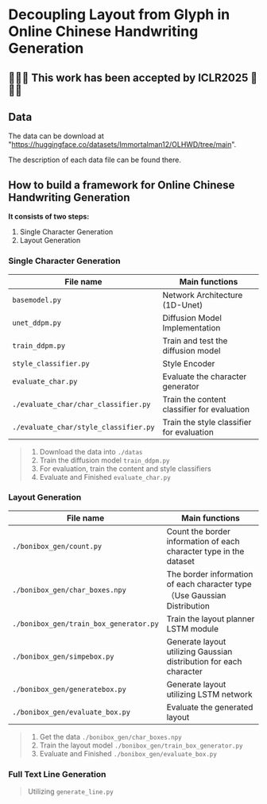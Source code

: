 # Decoupling Layout from Glyph in Online Chinese Handwriting Generation
## 🎉🎉🎉 This work has been accepted by ICLR2025 🎉🎉🎉
## Data
The data can be download at "https://huggingface.co/datasets/Immortalman12/OLHWD/tree/main".

The description of each data file can be found there.

## How to build a framework for Online Chinese Handwriting Generation
**It consists of two steps:**  
1. Single Character Generation
2. Layout Generation

### Single Character Generation
| File name       | Main functions                                                         |
|-----------------|------------------------------------------------------------------------|
|`basemodel.py`   | Network Architecture (1D-Unet)                                         |
|`unet_ddpm.py`   | Diffusion Model Implementation                                         |
|`train_ddpm.py`  | Train and test the diffusion model                                     |
|`style_classifier.py` | Style Encoder                                                     |
|`evaluate_char.py`    | Evaluate the character generator                                  |  
|`./evaluate_char/char_classifier.py` | Train the content classifier for evaluation        |
|`./evaluate_char/style_classifier.py` | Train the style classifier for evaluation         |

> 1. Download the data into `./datas`
> 2. Train the diffusion model  `train_ddpm.py`  
> 3. For evaluation, train the content and style classifiers 
> 4. Evaluate and Finished `evaluate_char.py` 


### Layout Generation
| File name       | Main functions                                                         |
|-----------------|------------------------------------------------------------------------|
|`./bonibox_gen/count.py`   | Count the border information of each character type in the dataset|
|`./bonibox_gen/char_boxes.npy`   | The border information of each character type  （Use Gaussian Distribution|
|`./bonibox_gen/train_box_generator.py`  | Train the layout planner LSTM module            |
|`./bonibox_gen/simpebox.py` | Generate layout utilizing Gaussian distribution for each character |
|`./bonibox_gen/generatebox.py` | Generate layout utilizing LSTM network|
|`./bonibox_gen/evaluate_box.py` | Evaluate the generated layout   |

> 1. Get the data `./bonibox_gen/char_boxes.npy`
> 2. Train the layout model  `./bonibox_gen/train_box_generator.py`
> 3. Evaluate and Finished `./bonibox_gen/evaluate_box.py` 

### Full Text Line Generation
> Utilizing `generate_line.py`
